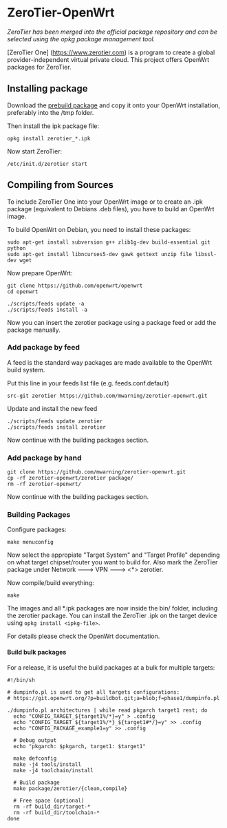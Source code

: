 # ZeroTier-OpenWrt

*ZeroTier has been merged into the official package repository and can be selected using the opkg package management tool.*

[ZeroTier One] (https://www.zerotier.com) is a program to create a global provider-independent virtual private cloud.
This project offers OpenWrt packages for ZeroTier.

## Installing package

Download the [prebuild package](https://github.com/mwarning/zerotier-openwrt/releases) and copy it onto your OpenWrt installation, preferably into the /tmp folder.

Then install the ipk package file:

```
opkg install zerotier_*.ipk
```

Now start ZeroTier:

```
/etc/init.d/zerotier start
```

## Compiling from Sources

To include ZeroTier One into your OpenWrt image or to create
an .ipk package (equivalent to Debians .deb files),
you have to build an OpenWrt image.

To build OpenWrt on Debian, you need to install these packages:

```
sudo apt-get install subversion g++ zlib1g-dev build-essential git python
sudo apt-get install libncurses5-dev gawk gettext unzip file libssl-dev wget
```

Now prepare OpenWrt:

```
git clone https://github.com/openwrt/openwrt
cd openwrt

./scripts/feeds update -a
./scripts/feeds install -a
```

Now you can insert the zerotier package using a package feed or add the package manually.

### Add package by feed

A feed is the standard way packages are made available to the OpenWrt build system.

Put this line in your feeds list file (e.g. feeds.conf.default)

```
src-git zerotier https://github.com/mwarning/zerotier-openwrt.git
```

Update and install the new feed

```
./scripts/feeds update zerotier
./scripts/feeds install zerotier
```

Now continue with the building packages section.

### Add package by hand

```
git clone https://github.com/mwarning/zerotier-openwrt.git
cp -rf zerotier-openwrt/zerotier package/
rm -rf zerotier-openwrt/
```

Now continue with the building packages section.

### Building Packages

Configure packages:

```
make menuconfig
```

Now select the appropiate "Target System" and "Target Profile"
depending on what target chipset/router you want to build for.
Also mark the ZeroTier package under Network ---> VPN ---> <\*> zerotier.

Now compile/build everything:

```
make
```

The images and all \*.ipk packages are now inside the bin/ folder, including the zerotier package.
You can install the ZeroTier .ipk on the target device using `opkg install <ipkg-file>`.

For details please check the OpenWrt documentation.

#### Build bulk packages

For a release, it is useful the build packages at a bulk for multiple targets:

```
#!/bin/sh

# dumpinfo.pl is used to get all targets configurations:
# https://git.openwrt.org/?p=buildbot.git;a=blob;f=phase1/dumpinfo.pl

./dumpinfo.pl architectures | while read pkgarch target1 rest; do
  echo "CONFIG_TARGET_${target1%/*}=y" > .config
  echo "CONFIG_TARGET_${target1%/*}_${target1#*/}=y" >> .config
  echo "CONFIG_PACKAGE_example1=y" >> .config

  # Debug output
  echo "pkgarch: $pkgarch, target1: $target1"

  make defconfig
  make -j4 tools/install
  make -j4 toolchain/install

  # Build package
  make package/zerotier/{clean,compile}

  # Free space (optional)
  rm -rf build_dir/target-*
  rm -rf build_dir/toolchain-*
done
```
